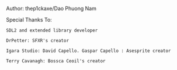 

Author: thep1ckaxe/Dao Phuong Nam



Special Thanks To:

    SDL2 and extended library developer

    DrPetter: SFXR's creator

    Igara Studio: David Capello. Gaspar Capello : Asesprite creator

    Terry Cavanagh: Bossca Ceoil's creator